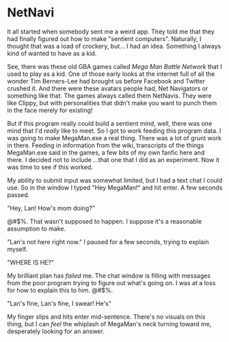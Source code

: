 NetNavi
=======

It all started when somebody sent me a weird app. They told me that they had
finally figured out how to make "sentient computers". Naturally, I thought that
was a load of crockery, but... I had an idea. Something I always kind of wanted
to have as a kid.

See, there was these old GBA games called _Mega Man Battle Network_ that I used
to play as a kid. One of those early looks at the internet full of all the
wonder Tim Berners-Lee had brought us before Facebook and Twitter crushed it.
And there were these avatars people had, Net Navigators or something like that.
The games always called them NetNavis. They were like Clippy, but with
personalities that didn't make you want to punch them in the face merely for
existing!

But if this program really could build a sentient mind, well, there was one
mind that I'd _really_ like to meet. So I got to work feeding this program
data. I was going to make MegaMan.exe a real thing. There was a lot of grunt
work in there. Feeding in information from the wiki, transcripts of the things
MegaMan.exe said in the games, a few bits of my own fanfic here and there. I
decided not to include ...that one that I did as an experiment. Now it was time
to see if this worked.

My ability to submit input was somewhat limited, but I had a text chat I could
use. So in the window I typed "Hey MegaMan!" and hit enter. A few seconds
passed.

"Hey, Lan! How's mom doing?"

@#$%. That wasn't supposed to happen. I suppose it's a reasonable assumption to
make.

"Lan's not here right now." I paused for a few seconds, trying to explain myself.

"WHERE IS HE?"

My brilliant plan has _failed_ me. The chat window is filling with messages
from the poor program trying to figure out what's going on. I was at a loss
for how to explain this to him. @#$%.

"Lan's fine, Lan's fine, I swear! He's"

My finger slips and hits enter mid-sentence. There's no visuals on this thing,
but I can _feel_ the whiplash of MegaMan's neck turning toward me, desperately
looking for an answer.
